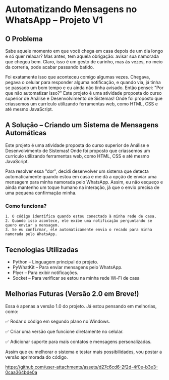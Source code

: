 # Automatizando Mensagens no WhatsApp – Projeto V1
## O Problema
Sabe aquele momento em que você chega em casa depois de um dia longo e só quer relaxar? Mas antes, tem aquela obrigação: avisar sua namorada que chegou bem. Claro, isso é um gesto de carinho, mas às vezes, no meio da correria, pode acabar passando batido.

Foi exatamente isso que aconteceu comigo algumas vezes. Chegava, pegava o celular para responder alguma notificação, e quando via, já tinha se passado um bom tempo e eu ainda não tinha avisado. Então pensei: "Por que não automatizar isso?"
Este projeto é uma atividade proposta do curso superior de Análise e Desenvolvimento de Sistemas!
Onde foi proposto que criassemos um currículo utilizando ferramentas web, como HTML, CSS e até mesmo JavaScript. 

## A Solução – Criando um Sistema de Mensagens Automáticas
Este projeto é uma atividade proposta do curso superior de Análise e Desenvolvimento de Sistemas!
Onde foi proposto que criassemos um currículo utilizando ferramentas web, como HTML, CSS e até mesmo JavaScript. 

Para resolver essa "dor", decidi desenvolver um sistema que detecta automaticamente quando estou em casa e me dá a opção de enviar uma mensagem para minha namorada pelo WhatsApp. Assim, eu não esqueço e ainda mantenho um toque humano na interação, já que o envio precisa de uma pequena confirmação minha.

### Como funciona?
    1. O código identifica quando estou conectado à minha rede de casa.
    2. Quando isso acontece, ele exibe uma notificação perguntando se quero enviar a mensagem.
    3. Se eu confirmar, ele automaticamente envia o recado para minha namorada pelo WhatsApp.


## Tecnologias Utilizadas
- Python – Linguagem principal do projeto.
- PyWhatKit – Para enviar mensagens pelo WhatsApp.
- Plyer – Para exibir notificações.
- Socket – Para verificar se estou na minha rede Wi-Fi de casa

## Melhorias Futuras (Versão 2.0 em Breve!)
Essa é apenas a versão 1.0 do projeto. Já estou pensando em melhorias, como:

✅ Rodar o código em segundo plano no Windows.

✅ Criar uma versão que funcione diretamente no celular.

✅ Adicionar suporte para mais contatos e mensagens personalizadas.

Assim que eu melhorar o sistema e testar mais possibilidades, vou postar a versão aprimorada do código.




https://github.com/user-attachments/assets/d27c6cd6-2f2d-4f0e-b3e3-0caa364bde0a








